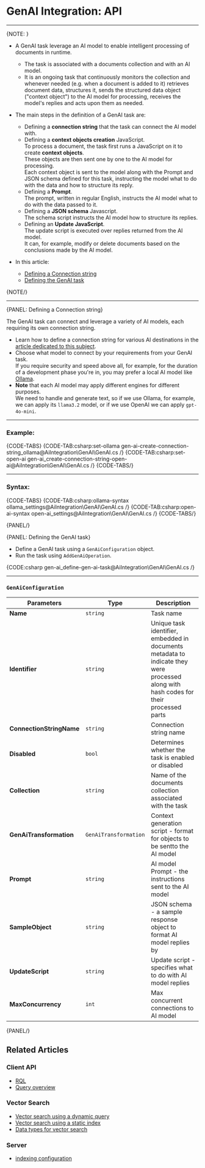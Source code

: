 # GenAI Integration: API
---

{NOTE: }

* A GenAI task leverage an AI model to enable intelligent processing of documents in runtime.  
   * The task is associated with a documents collection and with an AI model.  
   * It is an ongoing task that continuously monitors the collection and whenever needed 
     (e.g. when a document is added to it) retrieves document data, structures it, sends 
     the structured data object ("context object") to the AI model for processing, receives 
     the model's replies and acts upon them as needed.  

* The main steps in the definition of a GenAI task are:  
   * Defining a **connection string** that the task can connect the AI model with.  
   * Defining a **context objects creation** JavaScript.  
     To process a document, the task first runs a JavaScript on it to create **context objects**.  
     These objects are then sent one by one to the AI model for processing.  
     Each context object is sent to the model along with the Prompt and JSON schema 
     defined for this task, instructing the model what to do with the data and how 
     to structure its reply.  
   * Defining a **Prompt**.  
     The prompt, written in regular English, instructs the AI model what to do with the data passed to it.  
   * Defining a **JSON schema** Javascript.  
     The schema script instructs the AI model how to structure its replies.  
   * Defining an **Update JavaScript**.  
     The update script is executed over replies returned from the AI model.  
     It can, for example, modify or delete documents based on the conclusions made by the AI model.  

* In this article:
    * [Defining a Connection string](../../)
    * [Defining the GenAI task](../../)
    
{NOTE/}

---

{PANEL: Defining a Connection string}

The GenAI task can connect and leverage a variety of AI models, each requiring 
its own connection string.  

* Learn how to define a connection string for various AI destinations in the 
  [article dedicated to this subject](../../ai-integration/connection-strings/connection-strings-overview).  
* Choose what model to connect by your requirements from your GenAI task.  
  If you require security and speed above all, for example, for the duration of a development 
  phase you're in, you may prefer a local AI model like [Ollama](../../ai-integration/connection-strings/ollama).  
* **Note** that each AI model may apply different engines for different purposes.  
  We need to handle and generate text, so if we use Ollama, for example, we can 
  apply its `llama3.2` model, or if we use OpenAI we can apply `gpt-4o-mini`.  

---

### Example:

{CODE-TABS}
{CODE-TAB:csharp:set-ollama gen-ai-create-connection-string_ollama@AiIntegration\GenAI\GenAI.cs /}
{CODE-TAB:csharp:set-open-ai gen-ai_create-connection-string-open-ai@AiIntegration\GenAI\GenAI.cs /}
{CODE-TABS/}

---

### Syntax:

{CODE-TABS}
{CODE-TAB:csharp:ollama-syntax ollama_settings@AiIntegration\GenAI\GenAI.cs /}
{CODE-TAB:csharp:open-ai-syntax open-ai_settings@AiIntegration\GenAI\GenAI.cs /}
{CODE-TABS/}

{PANEL/}

{PANEL: Defining the GenAI task}

* Define a GenAI task using a `GenAiConfiguration` object.  
* Run the task using `AddGenAiOperation`.  

{CODE:csharp gen-ai_define-gen-ai-task@AiIntegration\GenAI\GenAI.cs /}

---

### `GenAiConfiguration`

| Parameters | Type | Description |
| ------------- | ------------- | ----- |
| **Name** | `string` | Task name |
| **Identifier** | `string` | Unique task identifier, embedded in documents metadata to indicate they were processed along with hash codes for their processed parts |
| **ConnectionStringName** | `string` | Connection string name |
| **Disabled** | `bool` | Determines whether the task is enabled or disabled |
| **Collection** | `string` | Name of the documents collection associated with the task |
| **GenAiTransformation** | `GenAiTransformation` | Context generation script - format for objects to be sentto the AI model |
| **Prompt** | `string` | AI model Prompt - the instructions sent to the AI model |
| **SampleObject** | `string` | JSON schema - a sample response object to format AI model replies by |
| **UpdateScript** | `string` | Update script - specifies what to do with AI model replies |
| **MaxConcurrency** | `int` | Max concurrent connections to AI model |

{PANEL/}

## Related Articles

### Client API

- [RQL](../../client-api/session/querying/what-is-rql) 
- [Query overview](../../client-api/session/querying/how-to-query)

### Vector Search

- [Vector search using a dynamic query](../../ai-integration/vector-search/vector-search-using-dynamic-query.markdown)
- [Vector search using a static index](../../ai-integration/vector-search/vector-search-using-static-index.markdown)
- [Data types for vector search](../../ai-integration/vector-search/data-types-for-vector-search)

### Server

- [indexing configuration](../../server/configuration/indexing-configuration)
